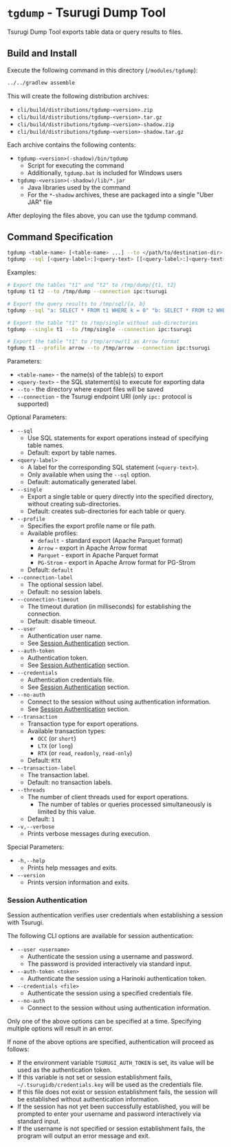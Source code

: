 # `tgdump` - Tsurugi Dump Tool

Tsurugi Dump Tool exports table data or query results to files.

## Build and Install

Execute the following command in this directory (`/modules/tgdump`):

```sh
../../gradlew assemble
```

This will create the following distribution archives:

* `cli/build/distributions/tgdump-<version>.zip`
* `cli/build/distributions/tgdump-<version>.tar.gz`
* `cli/build/distributions/tgdump-<version>-shadow.zip`
* `cli/build/distributions/tgdump-<version>-shadow.tar.gz`

Each archive contains the following contents:

* `tgdump-<version>(-shadow)/bin/tgdump`
  * Script for executing the command
  * Additionally, `tgdump.bat` is included for Windows users
* `tgdump-<version>(-shadow)/lib/*.jar`
  * Java libraries used by the command
  * For the `*-shadow` archives, these are packaged into a single "Uber JAR" file

After deploying the files above, you can use the tgdump command.

## Command Specification

```sh
tgdump <table-name> [<table-name> ...] --to </path/to/destination-dir> --connection <endpoint-uri> ...
tgdump --sql [<query-label>:]<query-text> [[<query-label>:]<query-text> ...] --to </path/to/destination-dir> --connection <endpoint-uri> ...
```

Examples:

```sh
# Export the tables "t1" and "t2" to /tmp/dump/{t1, t2}
tgdump t1 t2 --to /tmp/dump --connection ipc:tsurugi

# Export the query results to /tmp/sql/{a, b}
tgdump --sql "a: SELECT * FROM t1 WHERE k = 0" "b: SELECT * FROM t2 WHERE k = 1" --to /tmp/sql --connection ipc:tsurugi

# Export the table "t1" to /tmp/single without sub-directories
tgdump --single t1 --to /tmp/single --connection ipc:tsurugi

# Export the table "t1" to /tmp/arrow/t1 as Arrow format
tgdump t1 --profile arrow --to /tmp/arrow --connection ipc:tsurugi
```

Parameters:

* `<table-name>` - the name(s) of the table(s) to export
* `<query-text>` - the SQL statement(s) to execute for exporting data
* `--to` - the directory where export files will be saved
* `--connection` - the Tsurugi endpoint URI (only `ipc:` protocol is supported)

Optional Parameters:

* `--sql`
  * Use SQL statements for export operations instead of specifying table names.
  * Default: export by table names.
* `<query-label>`
  * A label for the corresponding SQL statement (`<query-text>`).
  * Only available when using the `--sql` option.
  * Default: automatically generated label.
* `--single`
  * Export a single table or query directly into the specified directory, without creating sub-directories.
  * Default: creates sub-directories for each table or query.
* `--profile`
  * Specifies the export profile name or file path.
  * Available profiles:
    * `default` - standard export (Apache Parquet format)
    * `Arrow` - export in Apache Arrow format
    * `Parquet` - export in Apache Parquet format
    * `PG-Strom` - export in Apache Arrow format for PG-Strom
  * Default: `default`
* `--connection-label`
  * The optional session label.
  * Default: no session labels.
* `--connection-timeout`
  * The timeout duration (in milliseconds) for establishing the connection.
  * Default: disable timeout.
* `--user`
  * Authentication user name.
  * See [Session Authentication](#session-authentication) section.
* `--auth-token`
  * Authentication token.
  * See [Session Authentication](#session-authentication) section.
* `--credentials`
  * Authentication credentials file.
  * See [Session Authentication](#session-authentication) section.
* `--no-auth`
  * Connect to the session without using authentication information.
  * See [Session Authentication](#session-authentication) section.
* `--transaction`
  * Transaction type for export operations.
  * Available transaction types:
    * `OCC` (or `short`)
    * `LTX` (or `long`)
    * `RTX` (or `read`, `readonly`, `read-only`)
  * Default: `RTX`
* `--transaction-label`
  * The transaction label.
  * Default: no transaction labels.
* `--threads`
  * The number of client threads used for export operations.
    * The number of tables or queries processed simultaneously is limited by this value.
  * Default: `1`
* `-v,--verbose`
  * Prints verbose messages during execution.

Special Parameters:

* `-h,--help`
  * Prints help messages and exits.
* `--version`
  * Prints version information and exits.

### Session Authentication

Session authentication verifies user credentials when establishing a session with Tsurugi.

The following CLI options are available for session authentication:

* `--user <username>`
  * Authenticate the session using a username and password.
  * The password is provided interactively via standard input.
* `--auth-token <token>`
  * Authenticate the session using a Harinoki authentication token.
* `--credentials <file>`
  * Authenticate the session using a specified credentials file.
* `--no-auth`
  * Connect to the session without using authentication information.

Only one of the above options can be specified at a time. Specifying multiple options will result in an error.

If none of the above options are specified, authentication will proceed as follows:

* If the environment variable `TSURUGI_AUTH_TOKEN` is set, its value will be used as the authentication token.
* If this variable is not set or session establishment fails, `~/.tsurugidb/credentials.key` will be used as the credentials file.
* If this file does not exist or session establishment fails, the session will be established without authentication information.
* If the session has not yet been successfully established, you will be prompted to enter your username and password interactively via standard input.
* If the username is not specified or session establishment fails, the program will output an error message and exit.
